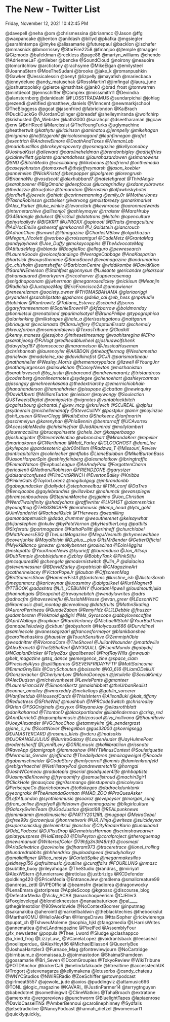 # The New - Twitter List

Friday, November 12, 2021 10:42:45 PM

@davepell
@neha
@om
@chrismessina
@brianmcc
@Jason
@ffg
@waxpancake
@jbenton
@anildash
@billyd
@pkafka
@mgsiegler
@sarahintampa
@imyke
@alissamarie
@futurepaul
@backlon
@ischafer
@mmasnick
@bmorrissey
@StarFire2258
@fmanjoo
@jtemple
@magger
@Gizmodo
@bafeldman
@reckless
@page88
@martyn_williams
@chendo
@AdrienneLaF
@mlieber
@bencke
@SoundCloud
@noirony
@neauoire
@tomcritchlow
@arctictony
@rachsyme
@MikeElgan
@emilysteel
@JoannaStern
@MoeTheSudani
@brooke
@jake_k
@romanpushkin
@Gawker
@Jessicalessin
@benyt
@lizpelly
@mayafish
@mariecbaca
@jennydeluxe
@andy_matuschak
@RossMartin1
@jimfingal
@laura_june
@joshuatopolsky
@pierce
@mathitak
@jank0
@brad_frost
@tomwarren
@mintdecot
@jennschiffer
@Complex
@misssmith11
@Devindra
@alansternberg
@danideahl
@FLOSSTRADAMUS
@sundarpichai
@johlag
@rezendi
@witified
@matthew_daniels
@Vinncent
@newmarkjschool
@TheBloggess
@pgcat
@jasonfried
@fabriclondon
@KaiBrach
@DuckDuckGo
@JordanOplinger
@breadsf
@shelleymiranda
@wolfchirp
@krishusted
@A_Webster
@kath3000
@sarahcpr
@dseetharaman
@gcaw
@xrw
@BriHReed
@Marcissist
@TheYoungTurks
@uglymachine
@heathertwit
@_kathytu
@kickinson
@aminatou
@jennpelly
@mikehagan
@mignano
@helfitzgerald
@nicolasmagand
@leahfinnegan
@rafat
@exentrich
@AndrewElmore
@DeathAndTaxes
@NiemanLab
@mariabustillos
@brokeymcpoverty
@yesmagazine
@kellyconaboy
@JoshuaKissi
@alieward
@carolineheldman
@brendonbigley
@adrjeffries
@clairewillett
@plante
@amandahess
@laurahazardowen
@simonowens
@SND
@BitchMedia
@ceciliakang
@ilikebeans
@tadfriend
@onthemedia
@caseyjohnston
@tomaxwell
@thejeffreymarsh
@jason_koebler
@annehelen
@NickKristof
@benpopper
@lpolgreen
@lorengrush
@BriannaWu
@vosdscott
@alexhubbard7
@natetehgreat
@ThirdAngle
@sarahposner
@BigOmaha
@deepfocus
@lucasgrindley
@xdannyxbrownx
@thedezzie
@truefalse
@tamaratam
@Bernstein
@alfawhiskyhotel
@jordhell
@joeveix
@ahiatt
@corinnemanning
@emily_0r
@MotherJones
@TashaRobinson
@ctbeiser
@ivarvong
@moistbreezy
@snarkmarket
@Alex_Parker
@luke_winkie
@levonclark
@kevinroose
@aaronmedwards
@internetarchive
@allisonjo1
@ashleymayer
@rtraister
@MaraHruby
@345triangle
@dukect
@EricSull
@datatrans
@leitalm
@openculture
@physicallydv
@BIGKRIT
@UPROXX
@spinooti
@BTraits
@magculture
@AdHocEmilie
@sheeraf
@mrkocnnll
@J_Goldstein
@iancrouch
@AdrianChen
@smwat
@litmagazine
@CharlesMBlow
@olgakhazan
@Megan_Nicolett
@worbeo
@croissantgurl
@CadeMetz
@GrantaMag
@andyjayhawk
@Joe_Duffy
@mckaycoppins
@TheAdvocateMag
@AttitudeMag
@xblandx
@BoogieRoc
@ellaguro
@pewresearch
@LaurenGoode
@voiceofsandiego
@AverageCabbage
@AnaKasparian
@_hartsick
@soupsthename
@SanaSaeed
@evomagazine
@andrumarino
@c_chisholm
@samsheffer
@BarbicanCentre
@widdikombe
@DavidKlion
@SarahNEmerson
@Stahlfest
@jonnysun
@Luisante
@ericandre
@lsarsour
@shansquared
@markyarm
@riccoharver
@uppercasemag
@snigdhapoonam
@jwherrman
@meganrosedickey
@nickisun
@Meanjin
@Radiolab
@JuxtapozMag
@EricFrancisco24
@annawiener
@reneereizman
@society_owner
@TH0MASBAHAMA
@gloriaoriggi
@ryandeel
@sarahlipstate
@pshares
@delia_cai
@eb_hess
@nprAudie
@tobinlow
@Kantrowitz
@Tatiana_Estevez
@scbaird
@jscros
@garyfromteenmom
@SophieBrownHP
@kfzbarrow
@boldmonday
@bonnietsui
@renatolond
@parimalsatyal
@BrunoPhilipe
@typographica
@alanisnking
@milkshapes
@hale_a
@terisasiagatonu
@nattgarun
@briaugust
@cecianasta
@ClaraJeffery
@CaptainErsatz
@schemaly
@kreuzfarben
@msamandalewis
@TexasTribune
@Gladkill
@kenny_maness
@jessjoho
@inthesetimesmag
@woahitsregina
@EPro
@sarahjeong
@PJVogt
@redheadblueheel
@joshuawolfshenk
@davydog187
@tomscocca
@marannelson
@JessicaHuseman
@chrishannah
@laurenoyler
@AKBDQN
@thebafflermag
@Neshametha
@arielwav
@madeleine_rae
@davidkinofist
@CJR
@parismartineau
@nathanheller
@Wesley_Morris
@thememorypalace
@lizweil
@_YoungJnr
@nathanjurgenson
@alexwlchan
@CaseyNewton
@mozhanistan
@sarahlovescali
@by_justin
@robarcand
@andrewmarantz
@tristandross
@codenberg
@nonlinearnotes
@sydegee
@chenoehart
@ashleyrcarman
@jasongay
@mehreenkasana
@thedextriarchy
@emernichiobhain
@hanahanderson
@hannahdreier
@pisspope
@cbattan
@newinquiry
@DavidUberti
@WilliamTurton
@nielaorr
@raywongy
@Soulection
@JSTweetsDigital
@romigoletto
@vignotes
@vantablackbitch
@cgainsbourg
@chantal_f
@kev_mcg
@rkrulwich
@SCJREAL
@ajplus
@sydnerain
@michellemanafy
@SteveCollNY
@postplur
@amir
@noyinzoe
@shit_queen
@RiverClegg
@NatIsExtra
@Shakeenz
@ianfmartin
@aschmelyun
@karenyhan
@PhiaBennin
@bentarnoff
@UCAvortex
@AccessibleMedia
@christinefriar
@JadAbumrad
@mollylambert
@laurenzcollins
@brucepoinsette
@chels_bar
@kasperbaago
@joshuaginter
@StevenValentino
@wbronchart
@MirandaKerr
@repeller
@marinakoren
@CWerthman
@Matt_Farley
@IGLOOGHOST
@dami_lee
@kylepope
@pardesoteric
@br00t4lism
@Radzwa_T
@Missouri_Review
@anticapitalizm
@colinlecher
@mtflabs
@LianeBalaban
@MikelBurtonBass
@JasonHarperSpin
@ashleyfeinberg
@alexmolotkow
@ibringtraffic
@EmmaWatson
@EephusLeague
@AnAndyPaul
@ForgottenCharm
@ericalenti
@NathanJRobinson
@_FRIENDZONE
@garysizer
@daisandconfused
@FilmCritGRINCH
@EvertonBailey
@Knibbs
@PinkieOats
@TaylorLorenz
@nogibulgogi
@jmbrandonbb
@gabegundacker
@dailydot
@stephaneelbaz
@TtW_conf
@DaTres
@Bencjacobs
@gaylebrandeis
@villavibez
@nahumck
@evanspiegel
@bramsonboudreau
@StephenMarche
@cjgiaimo
@Jon_Christian
@WerdTwoInfinity
@shadychars
@raffiwriter
@LVGHST
@alanresnicks
@youngthug
@THISISNOAHB
@mirahmusic
@lamp_head
@lyta_gold
@JimVandeHei
@RachaelQsick
@THerwees
@seanilling
@amandapetrusich
@dada_drummer
@weoutherenet
@kelsaywhat
@bijanstephen
@nkulw
@byPeteVernon
@byHeatherLong
@patbits
@Sixferatu
@portmagazine
@KathaPollitt
@erinheff
@churchlabel
@MattPowersESQ
@TheLastMagazine
@MegJNesmith
@rhymeswithbee
@coverjunkie
@MayaRoisin
@D_plus__plus
@ItsMrBender
@GetterOfficial
@MykkiBlanco
@nwzer
@mollybennet
@rosiecima
@EoinHiggins_
@mslopatto
@YourAnonNews
@kyurieff
@laurenduca
@Jon_Allsop
@DubTemple
@robbiejdunne
@zblay
@BobbyTank
@PinkSiifu
@mcsquared96
@chengela
@modernistwitch
@Jlin_P
@dialacina
@stevenmessner
@BDavidZarley
@xpatriciah
@CMagazineArt
@_catherinelacey
@VictorPopeJr
@_lauban
@OffscreenMag
@BritSomersShow
@HammerFist3
@fordstems
@kristine_ish
@AlisterSarah_
@meganmarz
@karicwynar
@lucasmtny
@abigailkeel
@KurtWagner8
@TTBOOK
@adashtra
@LIL_ICEBUNNY
@JordanHipwell
@loudmouthjulia
@hannahgais
@Snapchat
@trevaynebitch
@wendyluwrites
@adrs
@adhocfm
@ihaveswineflu
@JosiahMHesse
@evan_greer
@LEasonNYC
@liironmusic
@ali_montag
@cerealmag
@datafruits
@MathnSkating
@AuroraPerrineau
@QuadeZaban
@RemyHdz_
@L1LDebbie
@fhuszar
@adambexten
@Vektroid
@_djgirl
@Ms_Gyroscope
@abbylovescoffee
@AprilWalloga
@rupikaur_
@KaraVerlaney
@MichaelRStahl
@YourBudTevin
@annabelleludwig
@ckbuni
@tobyshorin
@Holycaust666
@DurvidImel
@samleecole
@vanessagezari
@francesformayor
@blankbanshee
@caro1inehaskins
@_haustier
@iTouchSensitive
@Zemmiph0bia
@weadhitter
@RVoronaCote
@TheShovel
@JulianWsaunder
@mattdwille
@AlexBracetti
@TheDjSheReal
@NY3QUILL
@FluentMundo
@gabydvj
@NCaplanBricker
@TalyaZax
@palibenso1
@ProfRayWills
@nwquah
@belt_magazine
@tsq_dance
@emergence_zine
@space_clam
@PreciselyAlyss
@splitlippress
@SEVENFRIDAYFFTP
@MattSaincome
@EmmaGreyEllis
@CorySchouten
@boissolm
@KO_616
@LiamODellUK
@GonzoHacker
@CherlynnLow
@MoiraDonegan
@jetuilelle
@SocialKimLy
@AlecDudson
@michelvanheest
@LewisPants
@gmanteer
@LaurenFrancisW
@SimoneGiertz
@maiahibbett
@theUrbanRealist
@conner_omalley
@wmaxeddy
@mckellogs
@goblin_sorcerer
@Vanfleetdub
@HouseofCards
@ThisIsIntern
@AlisonBuki
@kait_tiffany
@Reductress
@SFtheWolf
@mushbuh
@NPRCodeSwitch
@chrisrodley
@_Qrion_
@FSGOriginals
@xxyyxx
@RayanaJay
@eliasrothblatt
@danikaharrod
@TitontonD
@blackportlander
@iliablinderman
@crisp_red
@AnnDerrickG
@lapumpkinmusic
@bizcasual
@ivy_hollivana
@ShaunRaviv
@_JoeyAlexander
@VGChooChoo
@etammykim
@k_pendergrast
@jane_c_hu
@ScottNover
@Hegelbon
@gus33000
@koenigsegg
@DJMASTERCARD
@rasmus_kleis
@vdcru
@lmatsakis
@DJORANGEJULIUS
@BurritoGalaxy
@LaurenAuder_
@JayHulmePoet
@rodentsheriff
@LynnRLevy
@GRRLmusic
@kaliiibratiiion
@rissnata_
@RaveApp
@tamigraph
@iammoshow
@NYTMinusContext
@Souletiquette
@Mermaids_Gender
@jeffihaza
@Thedailydaren
@moiragweigel
@Recode
@gabemschneider
@CodaStory
@emlycarroll
@_omnis
@damienkronfeld
@reblgrrlraechel
@NetHistoryPod
@andrewstretch19
@horngal
@JoshWComeau
@radiotopia
@serial
@sadqueer4life
@nhbaptiste
@JasmynBeKnowing
@frynaomifry
@samueljstroud
@machin3gir1
@ClickHole
@nausjcaa
@gr0ssmango
@instupendo
@nicoleyoko
@PeriscopeCo
@jerichobrown
@to6okegao
@dadrockdunktank
@yeongrakk
@TheAmandaGorman
@MAD_ZOO
@ProQuesAsker
@LeftAtLondon
@synthionmusic
@soaroz
@evepeyser
@morgan_sung
@from_online_
@replyall
@tildetown
@evenmagazine
@blkgirlculture
@GalaxySwimTeam
@JGo4Justice
@tjkoti98
@REALpunknews
@jammkamm
@mallmusicinc
@PARTY2012IRL
@nugpapi
@MeiraGebel
@xfree99x
@crownjuul
@honrnetwork
@UR_Ninja
@writeas__
@suicideyear
@supersonicslug
@elenimitzali
@anchor
@CityReaderKarin
@lunaliband
@Odd_Podcast
@DJPissDrop
@DemetriusHarmon
@scrimshawcarver
@platypuspress
@HalEstep20
@DixPeyton
@coralproject
@theroguemag
@newsmanual
@WritersofColor
@79hfg3n3948rhf0
@cosmepl
@AriaSalvatrice
@zovinoise
@djharam973
@traceretrace
@lionel_trolling
@hundredrabbits
@hhhendrixx
@uploadspeed
@studyhallxyz
@amaliaillgner
@Rico_nastyy
@CarlettSpike
@meganmakesillos
@sidneyg156
@afruitmusic
@outline
@curaffairs
@FOURLUNG
@nmasc_
@subtitle_buoy
@rileyahogan
@TheStudio
@randras_
@miiriya1
@AlexWStern
@funnierrave
@iretiolua
@justbrizigs
@KCDefender
@oldking420
@SPriceMedia
@EntranceJew
@m4lema
@smallcreature99
@andreas_zettl
@VPEOfficial
@beamsfm
@radiorea
@dragonwocky
@LenaEmara
@storipress
@AppleScoop
@kgrossx
@discourse_blog
@DefectorMedia
@Vicky_ACAB
@anarchoqueerism
@CJEller3
@Foxglovelegal
@blondiekneestan
@nanaabaturkson
@pal____
@thegirlnextdior
@909worldwide
@NoContextBoomer
@inputmag
@sakanakiba
@aherointl
@markellbaldwin
@theblacktechies
@thebookslut
@MarthaKOMU
@HelloAlexPan
@HengeDraws
@IttaiSopher
@rickwierenga
@pupat_ch
@TshweuMoleme
@sophia_hjkl
@fangzmedia
@LHarrisWrites
@annemattea
@theLAndmagazine
@PixelFed
@AssemblyFour
@fx_newsletter
@popula
@Thee_Lword
@Sludge
@clashappco
@a_kind_frog
@LizzyLaw_
@VCanelaLopez
@voidrantsback
@leesaseal
@noelleperdue_
@AlexHoyt86
@MichaelEliasso4
@QueerlyBee
@JoshuaHartzler3
@Furnace_Mag
@fontreviewjourn
@NoCartridge
@birnbaum_e
@romaissaa_b
@joinmastodon
@ShaimaShamdeen
@gossamarie
@Bri_Seven
@DcomGroupies
@TokyoReview
@WikiTribune
@POTDAnchor
@kickerCJR
@melindafakuade
@htrealtime
@accesstechUK
@Trogort
@stevenagarza
@kellymakena
@lotusorbs
@candy_chateau
@WNYCStudios
@NWIRERadio
@ZoeSchiffer
@stownpodcast
@girlmeat5557
@ajewole_jude
@axios
@puddingviz
@attamusic666
@TONL
@logic_magazine
@KAVARI_
@JustinParmer14
@terrygtnguyen
@babedotnet
@somethingwit
@ClineWatkins
@TahaBroach
@extratone
@amenxnte
@vergereviews
@punchworm
@BluelightTapes
@lapiaenrose
@DavidCasselTNS
@AmberBennoui
@carolinephinney
@Sydfalls
@jetsetradiolive
@NancyPodcast
@hannah_dietzel
@womensart1
@quicklyquickly_